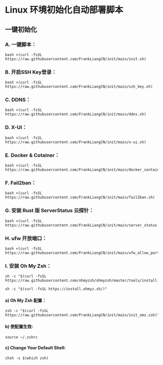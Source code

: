 #  Linux 环境初始化自动部署脚本

## 一键初始化

### A. 一键脚本：
```
bash <(curl -fsSL https://raw.githubusercontent.com/FrankLiangCN/init/main/init.sh)
```

### B. 开启SSH Key登录：
```
bash <(curl -fsSL https://raw.githubusercontent.com/FrankLiangCN/init/main/ssh_key.sh)
```

### C. DDNS：
```
bash <(curl -fsSL https://raw.githubusercontent.com/FrankLiangCN/init/main/ddns.sh)
```

### D. X-UI：
```
bash <(curl -fsSL https://raw.githubusercontent.com/FrankLiangCN/init/main/x-ui.sh)
```

### E. Docker & Cotainer：
```
bash <(curl -fsSL https://raw.githubusercontent.com/FrankLiangCN/init/main/docker_container.sh)
```

### F. Fail2ban：
```
bash <(curl -fsSL https://raw.githubusercontent.com/FrankLiangCN/init/main/fail2ban.sh)
```

### G. 安装 Rust 版 ServerStatus 云探针：
```
bash <(curl -fsSL https://raw.githubusercontent.com/FrankLiangCN/init/main/server_status.sh)
```

### H. ufw 开放端口：
```
bash <(curl -fsSL https://raw.githubusercontent.com/FrankLiangCN/init/main/ufw_allow_port.sh)
```

### I. 安装 Oh My Zsh：
```
sh -c "$(curl -fsSL https://raw.githubusercontent.com/ohmyzsh/ohmyzsh/master/tools/install.sh)"
```
```
sh -c "$(curl -fsSL https://install.ohmyz.sh/)"
```
#### a) Oh My Zsh 配置：
```
zsh -c "$(curl -fsSL https://raw.githubusercontent.com/FrankLiangCN/init/main/init_omz.zsh)"
```
#### b) 使配置生效:
```
source ~/.zshrc
```
#### c) Change Your Default Shell:
```
chsh -s $(which zsh)
```
